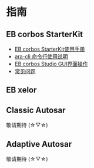 # 指南

## EB corbos StarterKit
+ [EB corbos StarterKit使用手册](eb_corbos_starterkit/introduction.md)  
+ [ara-cli 命令行使用说明](eb_corbos_starterkit/ara_cli.md)  
+ [EB corbos Studio GUI界面操作](eb_corbos_starterkit/using_gui.md)  
+ [常见问题](eb_corbos_starterkit/trouble_shooting.md)  

## EB xelor

## Classic Autosar
敬请期待 (☆▽☆)

## Adaptive Autosar
敬请期待 (☆▽☆)